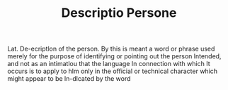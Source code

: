 ---
title: Descriptio Persone
letter: D
permalink: "/definitions/bld-descriptio-persone.html"
body: Lat. De-ecriptlon of the person. By this is meant a word or phrase used merely
  for the purpose of identifying or pointing out the person lntended, and not as an
  intimatlou that the language In connection with which It occurs is to apply to hlm
  only in the official or technical character which might appear to be ln-dlcated
  by the word
published_at: '2018-07-07'
source: Black's Law Dictionary 2nd Ed (1910)
layout: post
---